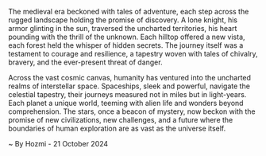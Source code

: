 
The medieval era beckoned with tales of adventure, each step across the rugged landscape holding the promise of discovery. A lone knight, his armor glinting in the sun, traversed the uncharted territories, his heart pounding with the thrill of the unknown. Each hilltop offered a new vista, each forest held the whisper of hidden secrets. The journey itself was a testament to courage and resilience, a tapestry woven with tales of chivalry, bravery, and the ever-present threat of danger. 

Across the vast cosmic canvas, humanity has ventured into the uncharted realms of interstellar space. Spaceships, sleek and powerful, navigate the celestial tapestry, their journeys measured not in miles but in light-years. Each planet a unique world, teeming with alien life and wonders beyond comprehension. The stars, once a beacon of mystery, now beckon with the promise of new civilizations, new challenges, and a future where the boundaries of human exploration are as vast as the universe itself. 

~ By Hozmi - 21 October 2024
